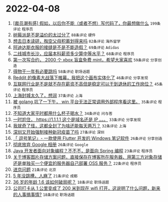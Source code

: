 # 2022-04-08

1. [[裁员潮有感] 假如，以后你不能（或者不想）写代码了，你最想做什么](https://www.v2ex.com/t/845618) `199条评论` `程序员`
1. [树莓派是不是溢价的太过分了](https://www.v2ex.com/t/845631) `88条评论` `硬件`
1. [想去日本读研，掏空父母积蓄划得来吗](https://www.v2ex.com/t/845765) `82条评论` `海外留学`
1. [阿迪达斯衣服的接缝是不是不能造假？](https://www.v2ex.com/t/845640) `69条评论` `Adidas`
1. [二线城市长沙，应届本科薪资多少算中等水平？](https://www.v2ex.com/t/845705) `68条评论` `程序员`
1. [第一次写合约， 2000 个 xbox 盲盒免费 mint，希望大家喜欢](https://www.v2ex.com/t/845641) `59条评论` `分享创造`
1. [得物干一年有必要跳吗](https://www.v2ex.com/t/845607) `58条评论` `职场话题`
1. [Reddit 的像素大战落下帷幕，我把这个画布实体化了](https://www.v2ex.com/t/845643) `46条评论` `分享发现`
1. [互联网行业是不是就不存在薪资不高但是稳定可以干到退休的工作岗位？](https://www.v2ex.com/t/845611) `45条评论` `程序员`
1. [上海封城太久了，想润](https://www.v2ex.com/t/845680) `37条评论` `上海`
1. [被 golang 坑了一下午， win 平台无法正常调用外部程序看这里。](https://www.v2ex.com/t/845764) `35条评论` `程序员`
1. [不知道大家平时都用什么杯子喝水？](https://www.v2ex.com/t/845775) `34条评论` `问与答`
1. [一时尬住， https://1.1.1.1 这个是域名还是 IP 。。。](https://www.v2ex.com/t/845656) `33条评论` `分享发现`
1. [我就奇了怪，这都全封了为啥还能每天两万？](https://www.v2ex.com/t/845678) `32条评论` `上海`
1. [深圳又开始强制接种新冠疫苗了吗](https://www.v2ex.com/t/845671) `27条评论` `深圳`
1. [「 逗号笔记」- 一款使用 Flutter 开发的 Windows 笔记软件](https://www.v2ex.com/t/845778) `26条评论` `分享创造`
1. [彻底放弃 Google 相册](https://www.v2ex.com/t/845716) `26条评论` `Google`
1. [Java 开发者面向对象编程？不不不，是面向 Spring 编程](https://www.v2ex.com/t/845657) `23条评论` `程序员`
1. [关于博客图片存储方案问题，直接保存在博客所在服务器、用第三方对象存储还是单独买一个便宜的服务器自己部署 OSS 服务？](https://www.v2ex.com/t/845701) `22条评论` `程序员`
1. [进京问题](https://www.v2ex.com/t/845748) `21条评论` `北京`
1. [5 年没跳槽，人麻了](https://www.v2ex.com/t/845725) `21条评论` `成都`
1. [36 岁的年龄 1.6 该如何破局呢？](https://www.v2ex.com/t/845771) `18条评论` `职场话题`
1. [公司打卡从 1 公里变成了 200 米到现在 wifi 打开，这说明了什么问题，新来的人事搞事情?](https://www.v2ex.com/t/845751) `18条评论` `职场话题`
